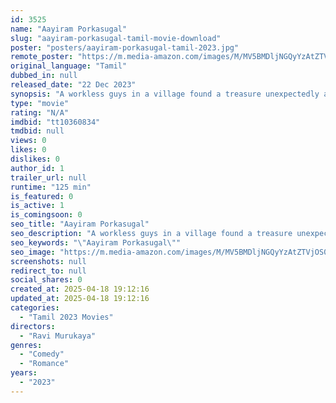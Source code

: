 ```yaml
---
id: 3525
name: "Aayiram Porkasugal"
slug: "aayiram-porkasugal-tamil-movie-download"
poster: "posters/aayiram-porkasugal-tamil-2023.jpg"
remote_poster: "https://m.media-amazon.com/images/M/MV5BMDljNGQyYzAtZTVjOS00ZmY0LTk4NmUtNTE2ZWU0MGY3OTk1XkEyXkFqcGc@._V1_SX300.jpg"
original_language: "Tamil"
dubbed_in: null
released_date: "22 Dec 2023"
synopsis: "A workless guys in a village found a treasure unexpectedly and plan to split the treasure mean while other villagers one by one came to know about the treasure and at last who got the jackpot."
type: "movie"
rating: "N/A"
imdbid: "tt10360834"
tmdbid: null
views: 0
likes: 0
dislikes: 0
author_id: 1
trailer_url: null
runtime: "125 min"
is_featured: 0
is_active: 1
is_comingsoon: 0
seo_title: "Aayiram Porkasugal"
seo_description: "A workless guys in a village found a treasure unexpectedly and plan to split the treasure mean while other villagers one by one came to know about the treasure and at last who got the jackpot."
seo_keywords: "\"Aayiram Porkasugal\""
seo_image: "https://m.media-amazon.com/images/M/MV5BMDljNGQyYzAtZTVjOS00ZmY0LTk4NmUtNTE2ZWU0MGY3OTk1XkEyXkFqcGc@._V1_SX300.jpg"
screenshots: null
redirect_to: null
social_shares: 0
created_at: 2025-04-18 19:12:16
updated_at: 2025-04-18 19:12:16
categories:
  - "Tamil 2023 Movies"
directors:
  - "Ravi Murukaya"
genres:
  - "Comedy"
  - "Romance"
years:
  - "2023"
---
```


